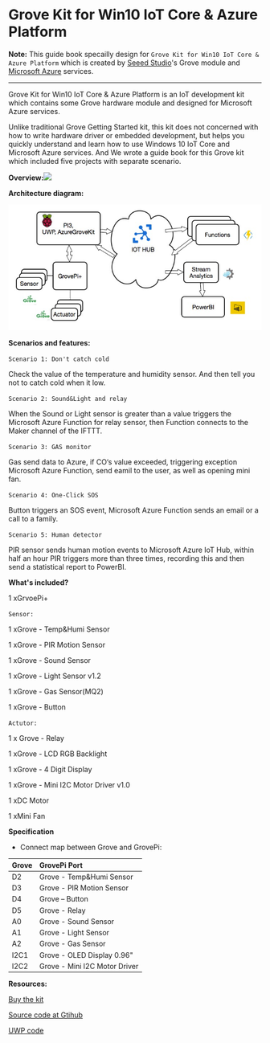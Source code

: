 # Grove Kit for Win10 IoT Core & Azure Platform

**Note:** This guide book specailly design for `Grove Kit for Win10 IoT Core & Azure Platform` which is created by [Seeed Studio](http://seeed.cc)'s Grove module and [Microsoft Azure](http://azure.microsoft.com) services.

-------------

Grove Kit for Win10 IoT Core & Azure Platform is an IoT development kit which contains some Grove hardware module and  designed for Microsoft Azure services.

Unlike traditional Grove Getting Started kit, this kit does not concerned with how to write hardware driver or embedded development, but helps you quickly understand and learn how to use Windows 10 IoT Core and Microsoft Azure services. And We wrote a guide book for this Grove kit which included five projects with separate scenario.

**Overview:**![](https://raw.githubusercontent.com/Seeed-Studio/AzureGroveKit/master/physical.jpg)

**Architecture diagram:**

![](/assets/diagram.png)

**Scenarios and features:**

`Scenario 1: Don't catch cold`

Check the value of the temperature and humidity sensor. And then tell you not to catch cold when it low.

`Scenario 2: Sound&Light and relay`

When the Sound or Light sensor is greater than a value triggers the Microsoft Azure Function for relay sensor, then Function connects to the Maker channel of the IFTTT.

`Scenario 3: GAS monitor`

Gas send data to Azure, if CO‘s value exceeded, triggering exception Microsoft Azure Function, send eamil to the user, as well as opening mini fan.

`Scenario 4: One-Click SOS`

Button triggers an SOS event, Microsoft Azure Function sends an email or a call to a family.

`Scenario 5: Human detector`

PIR sensor sends human motion events to Microsoft Azure IoT Hub, within half an hour PIR triggers more than three times, recording this and then send a statistical report to PowerBI.

**What's included?**

1 xGrvoePi+

`Sensor:`

1 xGrove - Temp&Humi Sensor

1 xGrove - PIR Motion Sensor

1 xGrove - Sound Sensor

1 xGrove - Light Sensor v1.2

1 xGrove - Gas Sensor\(MQ2\)

1 xGrove - Button

`Actutor:`

1 x Grove - Relay

1 xGrove - LCD RGB Backlight

1 xGrove - 4 Digit Display

1 xGrove - Mini I2C Motor Driver v1.0

1 xDC Motor

1 xMini Fan

**Specification**

* Connect map between Grove and GrovePi:

| Grove | GrovePi Port |
| :--- | :--- |
| D2 | Grove - Temp&Humi Sensor |
| D3 | Grove - PIR Motion Sensor |
| D4 | Grove – Button |
| D5 | Grove - Relay |
| A0 | Grove - Sound Sensor |
| A1 | Grove - Light Sensor |
| A2 | Grove - Gas Sensor |
| I2C1 | Grove - OLED Display 0.96" |
| I2C2 | Grove - Mini I2C Motor Driver |

**Resources:**

[Buy the kit](http://seeedstuido.com)

[Source code at Gtihub](https://github.com/Seeed-Studio/AzureGroveKit)

[UWP code](https://github.com/Seeed-Studio/AzureGroveKit/tree/master/UWP)

